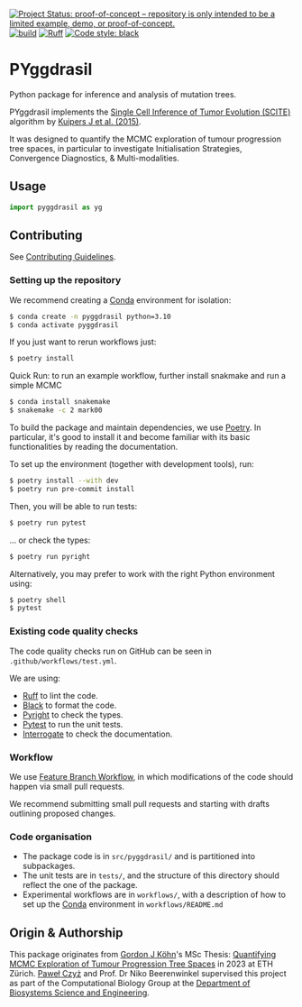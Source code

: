 [![Project Status: proof-of-concept – repository is only intended to be a limited example, demo, or proof-of-concept.](https://www.repostatus.org/badges/latest/concept.svg)](https://www.repostatus.org/#concept)
[![build](https://github.com/cbg-ethz/PYggdrasil/actions/workflows/test.yml/badge.svg)](https://github.com/cbg-ethz/PYggdrasil/actions/workflows/test.yml)
[![Ruff](https://img.shields.io/endpoint?url=https://raw.githubusercontent.com/charliermarsh/ruff/main/assets/badge/v2.json)](https://github.com/charliermarsh/ruff)
[![Code style: black](https://img.shields.io/badge/code%20style-black-000000.svg)](https://github.com/psf/black)

# PYggdrasil

Python package for inference and analysis of mutation trees.

PYggdrasil implements the [Single Cell Inference of Tumor Evolution (SCITE)](https://github.com/cbg-ethz/SCITE) algorithm by [Kuipers J et al. (2015)](https://pubmed.ncbi.nlm.nih.gov/29030470/).

It was designed to quantify the MCMC exploration of tumour progression tree spaces, in particular to investigate Initialisation Strategies, Convergence Diagnostics, & Multi-modalities.

## Usage

```python
import pyggdrasil as yg
```


## Contributing
See [Contributing Guidelines](https://cbg-ethz.github.io/PYggdrasil/contributing/).
### Setting up the repository

We recommend creating a [Conda](https://docs.conda.io/en/latest/) environment for isolation:

```bash
$ conda create -n pyggdrasil python=3.10
$ conda activate pyggdrasil
```

If you just want to rerun workflows just:

```bash
$ poetry install
```

Quick Run: to run an example workflow, further install snakmake and run a simple MCMC
```bash
$ conda install snakemake
$ snakemake -c 2 mark00 
```

To build the package and maintain dependencies, we use [Poetry](https://python-poetry.org/).
In particular, it's good to install it and become familiar with its basic functionalities by reading the documentation. 

To set up the environment (together with development tools), run:
```bash
$ poetry install --with dev
$ poetry run pre-commit install
```

Then, you will be able to run tests:
```bash
$ poetry run pytest
```
... or check the types:
```bash
$ poetry run pyright
```

Alternatively, you may prefer to work with the right Python environment using:
```bash
$ poetry shell
$ pytest
```

### Existing code quality checks
The code quality checks run on GitHub can be seen in ``.github/workflows/test.yml``.

We are using:

  * [Ruff](https://github.com/charliermarsh/ruff) to lint the code.
  * [Black](https://github.com/psf/black) to format the code.
  * [Pyright](https://github.com/microsoft/pyright) to check the types.
  * [Pytest](https://docs.pytest.org/) to run the unit tests.
  * [Interrogate](https://interrogate.readthedocs.io/) to check the documentation.


### Workflow

We use [Feature Branch Workflow](https://www.atlassian.com/git/tutorials/comparing-workflows/feature-branch-workflow),
in which modifications of the code should happen via small pull requests.

We recommend submitting small pull requests and starting with drafts outlining proposed changes.

### Code organisation

* The package code is in ``src/pyggdrasil/`` and is partitioned into subpackages.
* The unit tests are in ``tests/``, and the structure of this directory should reflect the one of the package.
* Experimental workflows are in ``workflows/``, with a description of how to set up the [Conda](https://docs.conda.io/en/latest/) environment in ``workflows/README.md``

## Origin & Authorship
This package originates from [Gordon J Köhn](https://github.com/gordonkoehn)'s MSc Thesis: [Quantifying MCMC Exploration of Tumour Progression Tree Spaces](https://www.research-collection.ethz.ch/handle/20.500.11850/642011) in 2023 at ETH Zürich.
[Paweł Czyż](https://pawel-czyz.github.io/) and Prof. Dr Niko Beerenwinkel supervised this project as part of the Computational Biology Group at the [Department of Biosystems Science and Engineering](https://www.bsse.ethz.ch/).
